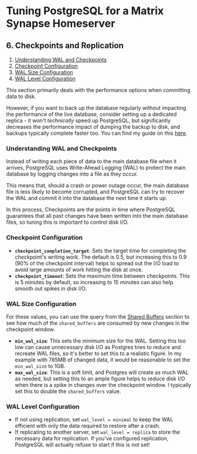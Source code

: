 # Tuning PostgreSQL for a Matrix Synapse Homeserver

## 6. Checkpoints and Replication

1. [Understanding WAL and Checkpoints](#understanding-wal-and-checkpoints)
2. [Checkpoint Configuration](#checkpoint-configuration)
3. [WAL Size Configuration](#wal-size-configuration)
4. [WAL Level Configuration](#wal-level-configuration)

This section primarily deals with the performance options when committing data to disk.

However, if you want to back up the database regularly without impacting the performance of the live
database, consider setting up a dedicated replica - it won't _technically_ speed up PostgreSQL, but
significantly decreases the performance impact of dumping the backup to disk, and backups typically
complete faster too. You can find my guide on this [here](https://gist.github.com/tcpipuk/f68fb199ea8b1c1bdf48833fde86b418).

### Understanding WAL and Checkpoints

Instead of writing each piece of data to the main database file when it arrives, PostgreSQL uses
Write-Ahead Logging (WAL) to protect the main database by logging changes into a file as they occur.

This means that, should a crash or power outage occur, the main database file is less likely to
become corrupted, and PostgreSQL can try to recover the WAL and commit it into the database the
next time it starts up.

In this process, Checkpoints are the points in time where PostgreSQL guarantees that all past
changes have been written into the main database files, so tuning this is important to control disk
I/O.

### Checkpoint Configuration

- **`checkpoint_completion_target`**: Sets the target time for completing the checkpoint's writing
  work. The default is 0.5, but increasing this to 0.9 (90% of the checkpoint interval) helps to
  spread out the I/O load to avoid large amounts of work hitting the disk at once.
- **`checkpoint_timeout`**: Sets the maximum time between checkpoints. This is 5 minutes by
  default, so increasing to 15 minutes can also help smooth out spikes in disk I/O.

### WAL Size Configuration

For these values, you can use the query from the [Shared Buffers](3-memory.md#shared-buffers)
section to see how much of the `shared_buffers` are consumed by new changes in the checkpoint
window.

- **`min_wal_size`**: This sets the minimum size for the WAL. Setting this too low can cause
  unnecessary disk I/O as Postgres tries to reduce and recreate WAL files, so it's better to set
  this to a realistic figure. In my example with 785MB of changed data, it would be reasonable to
  set the `min_wal_size` to 1GB.
- **`max_wal_size`**: This is a soft limit, and Postgres will create as much WAL as needed, but
  setting this to an ample figure helps to reduce disk I/O when there is a spike in changes over
  the checkpoint window. I typically set this to double the `shared_buffers` value.

### WAL Level Configuration

- If not using replication, set `wal_level = minimal` to keep the WAL efficient with only the data
  required to restore after a crash.
- If replicating to another server, set `wal_level = replica` to store the necessary data for
  replication. If you've configured replication, PostgreSQL will actually refuse to start if this
  is not set!
